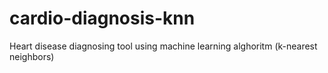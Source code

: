 # cardio-diagnosis-knn
Heart disease diagnosing tool using machine learning alghoritm (k-nearest neighbors)
